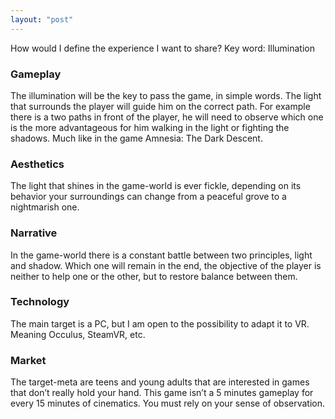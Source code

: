 ```yaml
---
layout: "post"
---
```

How would I define the experience I want to share?
Key word: Illumination

### Gameplay
The illumination will be the key to pass the game, in simple words. The light that surrounds the player will guide him on the correct path. For example there is a two paths in front of the player, he will need to observe which one is the more advantageous for him walking in the light or fighting the shadows. Much like in the game Amnesia: The Dark Descent.

### Aesthetics
The light that shines in the game-world is ever fickle, depending on its behavior your surroundings can change from a peaceful grove to a nightmarish one.

### Narrative
In the game-world there is a constant battle between two principles, light and shadow. Which one will remain in the end, the objective of the player is neither to help one or the other, but to restore balance between them.

### Technology
The main target is a PC, but I am open to the possibility to adapt it to VR. Meaning Occulus, SteamVR, etc.

### Market
The target-meta are teens and young adults that are interested in games that don’t really hold your hand. This game isn’t a 5 minutes gameplay for every 15 minutes of cinematics. You must rely on your sense of observation.
